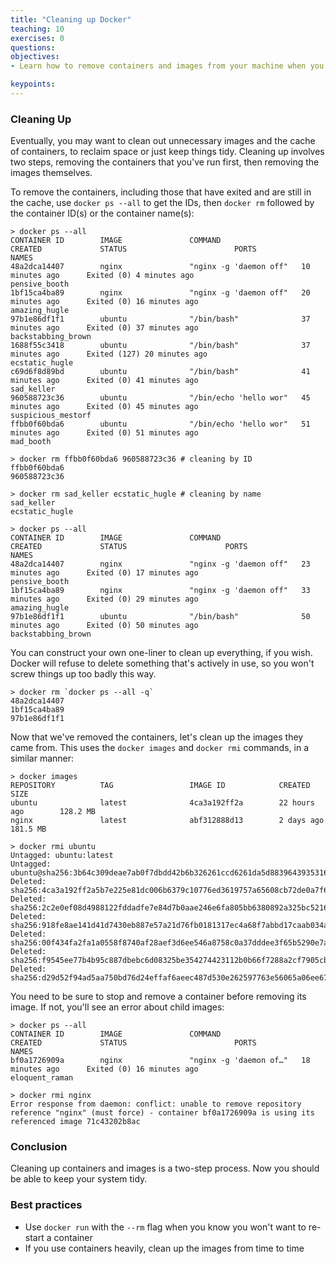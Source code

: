 ```yaml
---
title: "Cleaning up Docker"
teaching: 10
exercises: 0
questions:
objectives:
- Learn how to remove containers and images from your machine when you no longer need them

keypoints:
---
```


### Cleaning Up ###
Eventually, you may want to clean out unnecessary images and the cache of containers, to reclaim space or just keep things tidy. Cleaning up involves two steps, removing the containers that you've run first, then removing the images themselves.

To remove the containers, including those that have exited and are still in the cache, use `docker ps --all` to get the IDs, then `docker rm` followed by the container ID(s) or the container name(s):

```
> docker ps --all
CONTAINER ID        IMAGE               COMMAND                  CREATED             STATUS                        PORTS               NAMES
48a2dca14407        nginx               "nginx -g 'daemon off"   10 minutes ago      Exited (0) 4 minutes ago                          pensive_booth
1bf15ca4ba89        nginx               "nginx -g 'daemon off"   20 minutes ago      Exited (0) 16 minutes ago                         amazing_hugle
97b1e86df1f1        ubuntu              "/bin/bash"              37 minutes ago      Exited (0) 37 minutes ago                         backstabbing_brown
1688f55c3418        ubuntu              "/bin/bash"              37 minutes ago      Exited (127) 20 minutes ago                       ecstatic_hugle
c69d6f8d89bd        ubuntu              "/bin/bash"              41 minutes ago      Exited (0) 41 minutes ago                         sad_keller
960588723c36        ubuntu              "/bin/echo 'hello wor"   45 minutes ago      Exited (0) 45 minutes ago                         suspicious_mestorf
ffbb0f60bda6        ubuntu              "/bin/echo 'hello wor"   51 minutes ago      Exited (0) 51 minutes ago                         mad_booth

> docker rm ffbb0f60bda6 960588723c36 # cleaning by ID
ffbb0f60bda6
960588723c36

> docker rm sad_keller ecstatic_hugle # cleaning by name
sad_keller
ecstatic_hugle

> docker ps --all
CONTAINER ID        IMAGE               COMMAND                  CREATED             STATUS                      PORTS               NAMES
48a2dca14407        nginx               "nginx -g 'daemon off"   23 minutes ago      Exited (0) 17 minutes ago                       pensive_booth
1bf15ca4ba89        nginx               "nginx -g 'daemon off"   33 minutes ago      Exited (0) 29 minutes ago                       amazing_hugle
97b1e86df1f1        ubuntu              "/bin/bash"              50 minutes ago      Exited (0) 50 minutes ago                       backstabbing_brown
```

You can construct your own one-liner to clean up everything, if you wish. Docker will refuse to delete something that's actively in use, so you won't screw things up too badly this way.

```
> docker rm `docker ps --all -q`
48a2dca14407
1bf15ca4ba89
97b1e86df1f1
```

Now that we've removed the containers, let's clean up the images they came from. This uses the `docker images` and `docker rmi` commands, in a similar manner:

```
> docker images
REPOSITORY          TAG                 IMAGE ID            CREATED             SIZE
ubuntu              latest              4ca3a192ff2a        22 hours ago        128.2 MB
nginx               latest              abf312888d13        2 days ago          181.5 MB

> docker rmi ubuntu
Untagged: ubuntu:latest
Untagged: ubuntu@sha256:3b64c309deae7ab0f7dbdd42b6b326261ccd6261da5d88396439353162703fb5
Deleted: sha256:4ca3a192ff2a5b7e225e81dc006b6379c10776ed3619757a65608cb72de0a7f6
Deleted: sha256:2c2e0ef08d4988122fddadfe7e84d7b0aae246e6fa805bb6380892a325bc5216
Deleted: sha256:918fe8ae141d41d7430eb887e57a21d76fb0181317ec4a68f7abbd17caab034a
Deleted: sha256:00f434fa2fa1a0558f8740af28aef3d6ee546a8758c0a37dddee3f65b5290e7a
Deleted: sha256:f9545ee77b4b95c887dbebc6d08325be354274423112b0b66f7288a2cf7905cb
Deleted: sha256:d29d52f94ad5aa750bd76d24effaf6aeec487d530e262597763e56065a06ee67
```

You need to be sure to stop and remove a container before removing its image.  If not, you'll see an error about child images:

```
> docker ps --all
CONTAINER ID        IMAGE               COMMAND                  CREATED             STATUS                        PORTS                  NAMES
bf0a1726909a        nginx               "nginx -g 'daemon of…"   18 minutes ago      Exited (0) 16 minutes ago                            eloquent_raman

> docker rmi nginx
Error response from daemon: conflict: unable to remove repository reference "nginx" (must force) - container bf0a1726909a is using its referenced image 71c43202b8ac
```


### Conclusion ###
Cleaning up containers and images is a two-step process. Now you should be able to keep your system tidy.


### Best practices ###

* Use `docker run` with the `--rm` flag when you know you won't want to re-start a container
* If you use containers heavily, clean up the images from time to time
